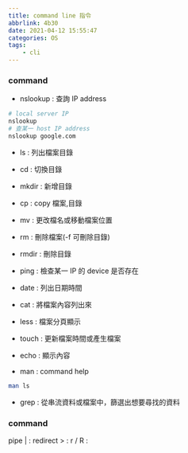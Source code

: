 ```yaml
---
title: command line 指令
abbrlink: 4b30
date: 2021-04-12 15:55:47
categories: OS
tags:
	- cli
---
```


### command 

+ nslookup : 查詢 IP address
``` bash
# local server IP
nslookup
# 查某一 host IP address
nslookup google.com
```

+ ls : 列出檔案目錄

<!--more-->
+ cd : 切換目錄

+ mkdir : 新增目錄

+ cp : copy 檔案,目錄

+ mv : 更改檔名或移動檔案位置

+ rm : 刪除檔案(-f 可刪除目錄)

+ rmdir : 刪除目錄

+ ping : 檢查某一 IP 的 device 是否存在

+ date : 列出日期時間

+ cat : 將檔案內容列出來

+ less : 檔案分頁顯示

+ touch : 更新檔案時間或產生檔案

+ echo : 顯示內容

+ man : command help
``` bash
man ls
```

+ grep : 從串流資料或檔案中，篩選出想要尋找的資料

### command 

pipe | : 
redirect > :
r / R :

